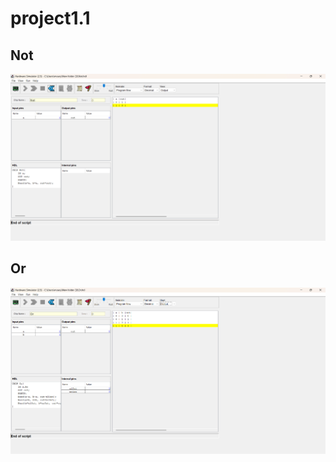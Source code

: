 # project1.1

## Not
<img src="./Screenshot 2024-11-19 174104.png" />

## Or
<img src="./Screenshot 2024-11-19 174217.png" />
